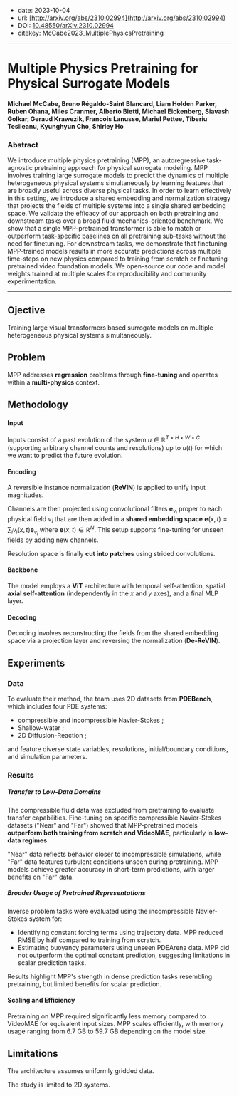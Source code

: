 - date: 2023-10-04
- url: [http://arxiv.org/abs/2310.02994](http://arxiv.org/abs/2310.02994)
- DOI: [10.48550/arXiv.2310.02994](https://doi.org/10.48550/arXiv.2310.02994)
- citekey: McCabe2023_MultiplePhysicsPretraining
---

# Multiple Physics Pretraining for Physical Surrogate Models

#### Michael McCabe, Bruno Régaldo-Saint Blancard, Liam Holden Parker, Ruben Ohana, Miles Cranmer, Alberto Bietti, Michael Eickenberg, Siavash Golkar, Geraud Krawezik, Francois Lanusse, Mariel Pettee, Tiberiu Tesileanu, Kyunghyun Cho, Shirley Ho

### Abstract

We introduce multiple physics pretraining (MPP), an autoregressive task-agnostic pretraining approach for physical surrogate modeling. MPP involves training large surrogate models to predict the dynamics of multiple heterogeneous physical systems simultaneously by learning features that are broadly useful across diverse physical tasks. In order to learn effectively in this setting, we introduce a shared embedding and normalization strategy that projects the fields of multiple systems into a single shared embedding space. We validate the efficacy of our approach on both pretraining and downstream tasks over a broad fluid mechanics-oriented benchmark. We show that a single MPP-pretrained transformer is able to match or outperform task-specific baselines on all pretraining sub-tasks without the need for finetuning. For downstream tasks, we demonstrate that finetuning MPP-trained models results in more accurate predictions across multiple time-steps on new physics compared to training from scratch or finetuning pretrained video foundation models. We open-source our code and model weights trained at multiple scales for reproducibility and community experimentation.

---

## Ojective

Training large visual transformers based surrogate models on multiple heterogeneous physical systems simultaneously.

## Problem
<!-- regression / classification / génération ? -->
<!-- finetuning / adaptive learning ? -->
<!-- parametric / multiphysics ? -->
MPP addresses **regression** problems through **fine-tuning** and operates within a **multi-physics** context.

## Methodology
<!-- accent on encoding -->
<!-- transformer ? -->

#### Input

Inputs consist of a past evolution of the system $u \in \mathbb{R}^{T\times H\times W\times C}$ (supporting arbitrary channel counts and resolutions) up to $u(t)$ for which we want to predict the future evolution.

#### Encoding

A reversible instance normalization (**ReVIN**) is applied to unify input magnitudes.

Channels are then projected using convolutional filters $\mathbf e_{v_i}$ proper to each physical field $v_i$ that are then added in a **shared embedding space** $\mathbf e(x, t) = \sum_i v_i(x, t) \mathbf e_{v_i}$ where $\mathbf e(x, t) \in \mathbb R^N$. This setup supports fine-tuning for unseen fields by adding new channels.

Resolution space is finally **cut into patches** using strided convolutions.

#### Backbone

The model employs a **ViT** architecture with temporal self-attention, spatial **axial self-attention** (independently in the $x$ and $y$ axes), and a final MLP layer.

#### Decoding

Decoding involves reconstructing the fields from the shared embedding space via a projection layer and reversing the normalization (**De-ReVIN**).

## Experiments

### Data

To evaluate their method, the team uses 2D datasets from **PDEBench**, which includes four PDE systems:
- compressible and incompressible Navier-Stokes ;
- Shallow-water ;
- 2D Diffusion-Reaction ;

and feature diverse state variables, resolutions, initial/boundary conditions, and simulation parameters.

### Results

##### Transfer to Low-Data Domains

The compressible fluid data was excluded from pretraining to evaluate transfer capabilities. Fine-tuning on specific compressible Navier-Stokes datasets ("Near" and "Far") showed that MPP-pretrained models **outperform both training from scratch and VideoMAE**, particularly in **low-data regimes**.

"Near" data reflects behavior closer to incompressible simulations, while "Far" data features turbulent conditions unseen during pretraining. MPP models achieve greater accuracy in short-term predictions, with larger benefits on "Far" data.

##### Broader Usage of Pretrained Representations

Inverse problem tasks were evaluated using the incompressible Navier-Stokes system for:

- Identifying constant forcing terms using trajectory data. MPP reduced RMSE by half compared to training from scratch.
- Estimating buoyancy parameters using unseen PDEArena data. MPP did not outperform the optimal constant prediction, suggesting limitations in scalar prediction tasks.

Results highlight MPP's strength in dense prediction tasks resembling pretraining, but limited benefits for scalar prediction.

#### Scaling and Efficiency

Pretraining on MPP required significantly less memory compared to VideoMAE for equivalent input sizes. MPP scales efficiently, with memory usage ranging from 6.7 GB to 59.7 GB depending on the model size.

## Limitations

The architecture assumes uniformly gridded data.

The study is limited to 2D systems.